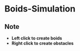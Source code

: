 # Boids-Simulation

## Note

- **Left click to create boids**
- **Right click to create obstacles**
